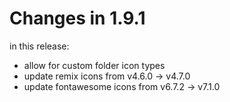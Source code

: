 # Changes in 1.9.1

in this release:

- allow for custom folder icon types
- update remix icons from v4.6.0 -> v4.7.0
- update fontawesome icons from v6.7.2 -> v7.1.0
